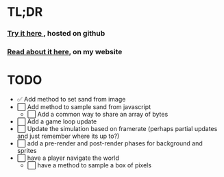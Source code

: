 # TL;DR

### [Try it here ](https://madcoretom.github.io/sand-wasm/), hosted on github

### [Read about it here](https://madcoretom.com/p/wasm/index.html), on my website

# TODO

* ✅ Add method to set sand from image 
* ⬜ Add method to sample sand from javascript
    * ⬜ Add a common way to share an array of bytes
* ⬜ Add a game loop update
* ⬜ Update the simulation based on framerate (perhaps partial updates and just remember where its up to?)
* ⬜ add a pre-render and post-render phases for background and sprites
* ⬜ have a player navigate the world
    * ⬜ have a method to sample a box of pixels